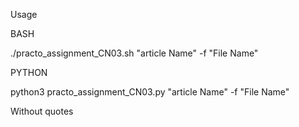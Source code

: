 Usage

BASH

./practo_assignment_CN03.sh "article Name" -f "File Name"

PYTHON

python3 practo_assignment_CN03.py "article Name" -f "File Name"


Without quotes

